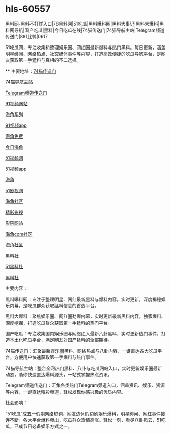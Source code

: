 # hls-60557
黑料网-黑料不打烊入口|78黑料网|51吃瓜|黑料曝料网|黑料大事记|黑料大爆料|黑料网导航|国产吃瓜|黑料|今日吃瓜在线|74猫传送门|74猫导航主站|Telegram频道传送门|881比鸭|0617

51吃瓜网，专注收集和整理娱乐圈、网红圈最新爆料与热门黑料。每日更新，涵盖明星绯闻、网络热点、社交媒体事件等内容，打造高效便捷的吃瓜导航平台，是网友获取第一手猛料与真相的不二选择。

** 主要地址：<a href="https://74mao.com/">74猫传送门</a>

<a href="https://74mao.com/">74猫导航主站</a>

<a href="https://74mao.com/">Telegram频道传送门</a>

<a href="https://hj-364.pages.dev/">91视频网站</a>

<a href="https://hj-376.pages.dev/">海角系列</a>

<a href="https://hj-382.pages.dev/">91视频app</a>

<a href="https://hj-433.pages.dev/">海角免费</a>

<a href="https://hj-454.pages.dev/">今日海角</a>

<a href="https://hj-482.pages.dev/">51视频网</a>

<a href="https://hj-484.pages.dev/">51视频app</a>

<a href="https://hj-488.pages.dev/">海角</a>

<a href="https://hj-519.pages.dev/">51影视网</a>

<a href="https://hj-538.pages.dev/">海角社区</a>

<a href="https://hj-216.pages.dev/">精彩影视</a>

<a href="https://hj-218.pages.dev/">影院网站</a>

<a href="https://hj-219.pages.dev/">海角com社区</a>

<a href="https://hj-224.pages.dev/">海角社区</a>

<a href="https://hls-15.pages.dev/">黑料社</a>

<a href="https://hls-17.pages.dev/">51黑料社</a>

<a href="https://hls-19.pages.dev/">黑料社</a>

主要内容：

黑料曝料网：专注于整理明星、网红最新黑料与爆料内容。实时更新，深度揭秘娱乐内幕，是吃瓜群众获取猛料信息的首选平台。

黑料大爆料：聚焦娱乐圈、网红圈劲爆内幕，实时更新最新黑料内容。独家爆料、深度挖掘，打造吃瓜群众获取第一手猛料的热门平台。

国产吃瓜：专注收集国内娱乐圈与网络红人最新八卦黑料，实时更新热门事件，打造本土化吃瓜平台，满足网友对国产猛料的全部期待。

74猫传送门：汇聚最新娱乐圈黑料、网络热点与八卦内容，一键直达各大吃瓜平台，方便用户快速获取第一手爆料与热门事件。

74猫导航主站：整合全网热门黑料、八卦与吃瓜网站入口，实时更新娱乐圈最新动态，助你快速直达爆料源头，一站式掌握热点资讯。

Telegram频道传送门：汇集各类热门Telegram频道入口，涵盖资讯、娱乐、资源等内容，一键直达精彩频道，轻松发现你感兴趣的优质内容。

社会影响：

“51吃瓜”成五一假期网络热词，网友边休假边刷娱乐爆料，明星绯闻、网红事件接连不断。各大平台爆料频出，吃瓜群众热情高涨。轻松一刻，看尽八卦风云，51吃瓜，已成节日必备娱乐方式之一。

